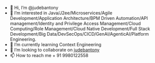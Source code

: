 - 👋 Hi, I’m @judebantony
- 👀 I’m interested in Java/J2ee/Microservices/Agile 
Development/Application Architecture/BPM Driven
 Automation/API management/Identity and Privilege Access Management/Cloud Computing/Role Management/Cloud Native Development/Full Stack Development/Big Data/DevSecOps/CICD/GenAI/AgenticAI/Platform Engineering.
- 🌱 I’m currently learning Context Engineering
- 💞️ I’m looking to collaborate on [judebantony](https://www.linkedin.com/in/jude-antony-2b208219/)
- 📫 How to reach me + 91 9980122558

<!---
judebantony/judebantony is a ✨ special ✨ repository because its `README.md` (this file) appears on your GitHub profile.
You can click the Preview link to take a look at your changes.
--->
